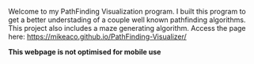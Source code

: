 Welcome to my PathFinding Visualization program. I built this program to get a better understading of a couple well known pathfinding algorithms. This project also includes a maze
generating algorithm. Access the page here: https://mikeaco.github.io/PathFinding-Visualizer/

**This webpage is not optimised for mobile use**
